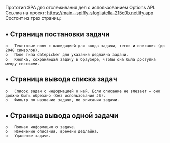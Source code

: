 
Прототип SPA для отслеживания дел с использованием Options API.
Ссылка на проект: https://main--spiffy-sfogliatella-215c0b.netlify.app
Состоит из трех страниц:
## •	Страница постановки задачи
```
o	Текстовые поля с валидацией для ввода задачи, тегов и описания (до 2048 символов).
o	Поле типа datepicker для указания дедлайна задачи.
o	Кнопка, сохраняющая задачу в браузере, чтобы она была доступна между сессиями.

```

## •	Страница вывода списка задач
```
o	Список задач с информацией о ней. Если описание не влезает – оно должно быть обрезано (без использования JS).
o	Фильтр по названию задачи, по описанию задачи.

```

## •	Страница вывода одной задачи
```
o	Полная информация о задаче.
o	Изменение описания, времени дедлайна.
o	Удаление задачи.

```

